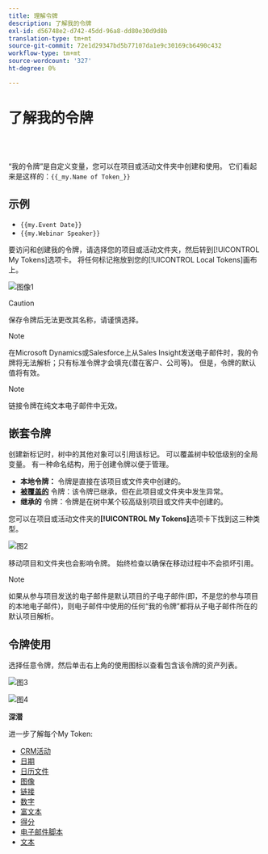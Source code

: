 ```yaml
---
title: 理解令牌
description: 了解我的令牌
exl-id: d56748e2-d742-45dd-96a8-dd80e30d9d8b
translation-type: tm+mt
source-git-commit: 72e1d29347bd5b77107da1e9c30169cb6490c432
workflow-type: tm+mt
source-wordcount: '327'
ht-degree: 0%

---
```


# 了解我的令牌

<br> 

“我的令牌”是自定义变量，您可以在项目或活动文件夹中创建和使用。 它们看起来是这样的：`{{_my.Name of Token_}}`

## 示例

* `{{my.Event Date}}`
* `{{my.Webinar Speaker}}`

要访问和创建我的令牌，请选择您的项目或活动文件夹，然后转到[!UICONTROL My Tokens]选项卡。 将任何标记拖放到您的[!UICONTROL Local Tokens]画布上。

![图像1](/help/sky/assets/my-tokens/understanding-my-tokens/understanding-my-tokens-1.png)

>[!CAUTION]
>
>保存令牌后无法更改其名称，请谨慎选择。

>[!NOTE]
>
>在Microsoft Dynamics或Salesforce上从Sales Insight发送电子邮件时，我的令牌将无法解析；只有标准令牌才会填充(潜在客户、公司等)。 但是，令牌的默认值将有效。

>[!NOTE]
>
>链接令牌在纯文本电子邮件中无效。

## 嵌套令牌

创建新标记时，树中的其他对象可以引用该标记。 可以覆盖树中较低级别的全局变量。 有一种命名结构，用于创建令牌以便于管理。

* **本地令牌：** 令牌是直接在该项目或文件夹中创建的。
* **[被覆盖的](/help/sky/override-an-inherited-my-token.md)** 令牌：该令牌已继承，但在此项目或文件夹中发生异常。
* **继承的** 令牌：令牌是在树中某个较高级别项目或文件夹中创建的。

您可以在项目或活动文件夹的&#x200B;**[!UICONTROL My Tokens]**&#x200B;选项卡下找到这三种类型。

![图2](/help/sky/assets/my-tokens/understanding-my-tokens/understanding-my-tokens-2.png)

移动项目和文件夹也会影响令牌。 始终检查以确保在移动过程中不会损坏引用。

>[!NOTE]
>
>如果从参与项目发送的电子邮件是默认项目的子电子邮件(即，不是您的参与项目的本地电子邮件)，则电子邮件中使用的任何“我的令牌”都将从子电子邮件所在的默认项目解析。

## 令牌使用

选择任意令牌，然后单击右上角的使用图标以查看包含该令牌的资产列表。

![图3](/help/sky/assets/my-tokens/understanding-my-tokens/understanding-my-tokens-3.png)

![图4](/help/sky/assets/my-tokens/understanding-my-tokens/understanding-my-tokens-4.png)

**深潜**

进一步了解每个My Token:

* [CRM活动](/help/sky/my-token-crm-campaign.md)
* [日期](/help/sky/my-token-date.md)
* [日历文件](/help/sky/my-token-calendar-file.md)
* [图像](/help/sky/my-token-image.md)
* [链接](/help/sky/my-token-link.md)
* [数字](/help/sky/my-token-number.md)
* [富文本](/help/sky/my-token-rich-text.md)
* [得分](/help/sky/my-token-score.md)
* [电子邮件脚本](/help/sky/my-token-email-script.md)
* [文本](/help/sky/my-token-text.md)
